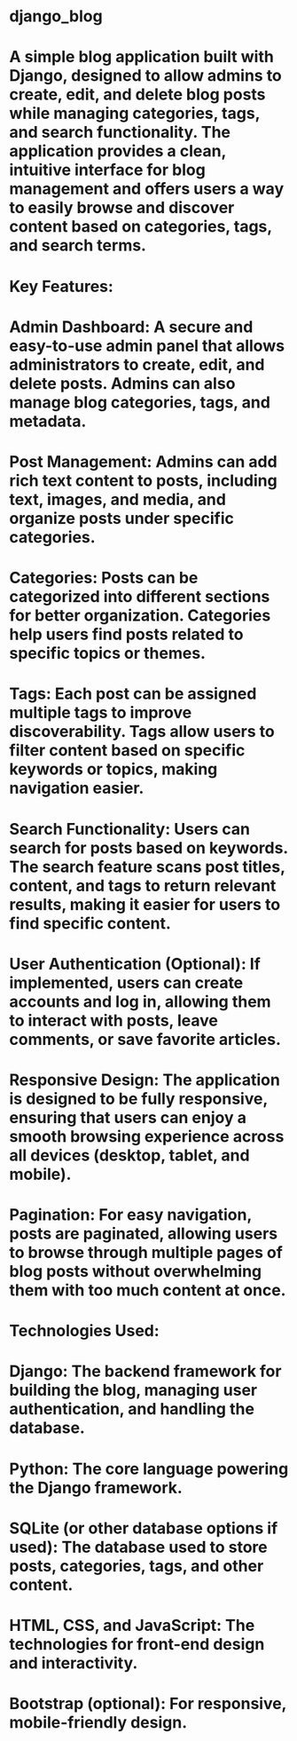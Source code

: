 # django_blog
# A simple blog application built with Django, designed to allow admins to create, edit, and delete blog posts while managing categories, tags, and search functionality. The application provides a clean, intuitive interface for blog management and offers users a way to easily browse and discover content based on categories, tags, and search terms.

# Key Features:
# Admin Dashboard: A secure and easy-to-use admin panel that allows administrators to create, edit, and delete posts. Admins can also manage blog categories, tags, and metadata.
# Post Management: Admins can add rich text content to posts, including text, images, and media, and organize posts under specific categories.
# Categories: Posts can be categorized into different sections for better organization. Categories help users find posts related to specific topics or themes.
# Tags: Each post can be assigned multiple tags to improve discoverability. Tags allow users to filter content based on specific keywords or topics, making navigation easier.
# Search Functionality: Users can search for posts based on keywords. The search feature scans post titles, content, and tags to return relevant results, making it easier for users to find specific content.
# User Authentication (Optional): If implemented, users can create accounts and log in, allowing them to interact with posts, leave comments, or save favorite articles.
# Responsive Design: The application is designed to be fully responsive, ensuring that users can enjoy a smooth browsing experience across all devices (desktop, tablet, and mobile).
# Pagination: For easy navigation, posts are paginated, allowing users to browse through multiple pages of blog posts without overwhelming them with too much content at once.
# Technologies Used:
# Django: The backend framework for building the blog, managing user authentication, and handling the database.
# Python: The core language powering the Django framework.
# SQLite (or other database options if used): The database used to store posts, categories, tags, and other content.
# HTML, CSS, and JavaScript: The technologies for front-end design and interactivity.
# Bootstrap (optional): For responsive, mobile-friendly design.
